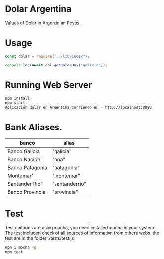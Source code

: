 # Dolar Argentina
Values of Dolar in Argentinian Pesos.

# Usage

```javascript
const dolar = require("../lib/index");

console.log(await dol.getDolarHoy("galicia"));
```

# Running Web Server

```bash
npm install
npm start
Aplicación dolar en Argentina corriendo en - http://localhost:8080
```


# Bank Aliases.

|banco|alias|
|-----|------|
|Banco Galicia|"galicia"|
|Banco Nación'|"bna"|
|Banco Patagonia|"patagonia"|
|Montemar'|"montemar"|
|Santander Rio'|"santanderrio"|
|Banco Provincia |"provincia"|

# Test
Test unitaries are using mocha, you need installed mocha in your system.
The test includen check of all sources of information from others webs.
the test are in the folder ./tests/test.js
```bash
npm i mocha -g
npm test
```

